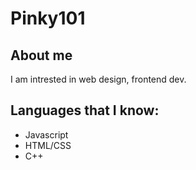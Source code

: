 # Pinky101

## About me

I am intrested in web design, frontend dev.

## Languages that I know:

- Javascript
- HTML/CSS
- C++
